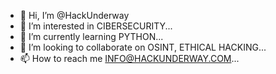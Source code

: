 - 👋 Hi, I’m @HackUnderway
- 👀 I’m interested in CIBERSECURITY...
- 🌱 I’m currently learning PYTHON...
- 💞️ I’m looking to collaborate on OSINT, ETHICAL HACKING...
- 📫 How to reach me INFO@HACKUNDERWAY.COM...

<!---
HackUnderway/HackUnderway is a ✨ special ✨ repository because its `README.md` (this file) appears on your GitHub profile.
You can click the Preview link to take a look at your changes.
--->
